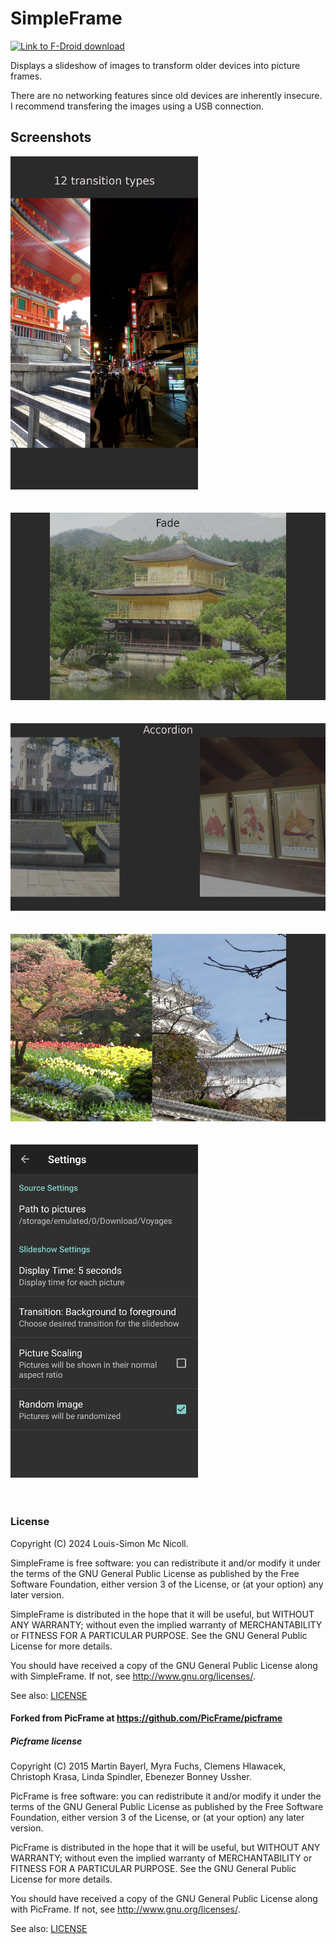 # SimpleFrame

[<img src="https://fdroid.gitlab.io/artwork/badge/get-it-on.png" height="75" alt="Link to F-Droid download">](https://fdroid.gitlab.io/artwork/badge/get-it-on.png)

Displays a slideshow of images to transform older devices into picture frames.

There are no networking features since old devices are inherently insecure. I recommend transfering the images using a USB connection.

## Screenshots

<img src="en-US/images/phoneScreenshots/1.png" width="300" alt="Stack transition" title="Stack transition">
<br/><br/><br/>

<img src="en-US/images/phoneScreenshots/2.png" height="300" alt="Fade transition" title="Fade transition">
<br/><br/><br/>

<img src="en-US/images/phoneScreenshots/3.png" height="300" alt="Accordion transition" title="Accordion transition">
<br/><br/><br/>

<img src="en-US/images/phoneScreenshots/4.png" height="300" alt="Stack transition landscape" title="Stack transition landscape">
<br/><br/><br/>

<img src="en-US/images/phoneScreenshots/5.png" width="300" alt="Settings" title="Settings">
<br/><br/><br/>

### License

Copyright (C) 2024 Louis-Simon Mc Nicoll.

SimpleFrame is free software: you can redistribute it and/or modify
it under the terms of the GNU General Public License as published by
the Free Software Foundation, either version 3 of the License, or
(at your option) any later version.

SimpleFrame is distributed in the hope that it will be useful,
but WITHOUT ANY WARRANTY; without even the implied warranty of
MERCHANTABILITY or FITNESS FOR A PARTICULAR PURPOSE.  See the
GNU General Public License for more details.

You should have received a copy of the GNU General Public License
along with SimpleFrame.  If not, see <http://www.gnu.org/licenses/>.

See also: [LICENSE](LICENSE)

#### Forked from PicFrame at https://github.com/PicFrame/picframe

##### Picframe license

Copyright (C) 2015 Martin Bayerl, Myra Fuchs, Clemens Hlawacek, Christoph Krasa, Linda Spindler, Ebenezer Bonney Ussher.

PicFrame is free software: you can redistribute it and/or modify
it under the terms of the GNU General Public License as published by
the Free Software Foundation, either version 3 of the License, or
(at your option) any later version.

PicFrame is distributed in the hope that it will be useful,
but WITHOUT ANY WARRANTY; without even the implied warranty of
MERCHANTABILITY or FITNESS FOR A PARTICULAR PURPOSE.  See the
GNU General Public License for more details.

You should have received a copy of the GNU General Public License
along with PicFrame.  If not, see <http://www.gnu.org/licenses/>.

See also: [LICENSE](LICENSE)
